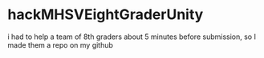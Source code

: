 # hackMHSVEightGraderUnity
i had to help a team of 8th graders about 5 minutes before submission, so I made them a repo on my github

